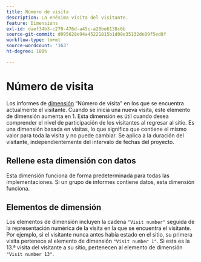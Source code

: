 ```yaml
---
title: Número de visita
description: La enésima visita del visitante.
feature: Dimensions
exl-id: daef34b3-c270-476d-a45c-a20be6138c6b
source-git-commit: d095628e94a45221815b1d08e35132de09f5ed8f
workflow-type: tm+mt
source-wordcount: '163'
ht-degree: 100%

---
```


# Número de visita

Los informes de [dimensión](overview.md) “Número de visita” en los que se encuentra actualmente el visitante. Cuando se inicia una nueva visita, este elemento de dimensión aumenta en 1. Esta dimensión es útil cuando desea comprender el nivel de participación de los visitantes al regresar al sitio. Es una dimensión basada en visitas, lo que significa que contiene el mismo valor para toda la visita y no puede cambiar. Se aplica a la duración del visitante, independientemente del intervalo de fechas del proyecto.

## Rellene esta dimensión con datos

Esta dimensión funciona de forma predeterminada para todas las implementaciones. Si un grupo de informes contiene datos, esta dimensión funciona.

## Elementos de dimensión

Los elementos de dimensión incluyen la cadena `"Visit number"` seguida de la representación numérica de la visita en la que se encuentra el visitante. Por ejemplo, si el visitante nunca antes había estado en el sitio, su primera visita pertenece al elemento de dimensión `"Visit number 1"`. Si esta es la 13.ª visita del visitante a su sitio, pertenecen al elemento de dimensión `"Visit number 13"`.
